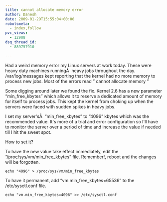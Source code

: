 ```yaml
---
title: cannot allocate memory error
author: Danesh
date: 2009-01-29T15:55:04+00:00
robotsmeta:
  - index,follow
pvc_views:
  - 12908
dsq_thread_id:
  - 889757910

---
```

Had a weird memory error my Linux servers at work today. These were heavy duty machines runningÂ  heavy jobs throughout the day. /var/log/messages kept reporting that the kernel had no more memory to process new jobs. Most of the errors read &#8221; cannot allocate memory &#8221;

Some digging around later we found the fix. Kernel 2.6 has a new parameter &#8220;min\_free\_kbytes&#8221; which allows it to reserve a dedicated amount of memory for itself to process jobs. This kept the kernel from choking up when the servers were faced with sudden spikes in heavy jobs.

I set my server'sÂ  &#8220;min\_free\_kbytes&#8221; to &#8220;4096&#8221; kbytes which was the recommended value. It's more of a trial and error configuration so I'll have to monitor the server over a period of time and increase the value if needed till I hit the sweet spot.

How to set it?

To have the new value take effect immediately, edit the &#8220;/proc/sys/vm/min\_free\_kbytes&#8221; file. Remember!, reboot and the changes will be forgotten.

`echo "4096" > /proc/sys/vm/min_free_kbytes`

To have it permanent, add &#8220;vm.min\_free\_kbytes=65536&#8221; to the /etc/sysctl.conf file.

`echo "vm.min_free_kbytes=4096" >> /etc/sysctl.conf`